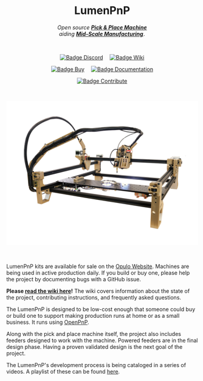 
<div align = center>

# LumenPnP

*Open source* ***[Pick & Place Machine]*** <br>
*aiding **[Mid-Scale Manufacturing]** .*
  
<br>

[![Badge Discord]][Discord]   
[![Badge Wiki]][Wiki]
  
[![Badge Buy]][Buy]   
[![Badge Documentation]][Documentation]

[![Badge Contribute]][Contribute]
  
<br>

![Showcase]
  
</div>

<br>

LumenPnP kits are available for sale on the [Opulo Website][Website]. Machines are being used in active production daily. If you build or buy one, please help the project by documenting bugs with a GitHub issue.

**Please [read the wiki here][Wiki]!** The wiki covers information about the state of the project, contributing instructions, and frequently asked questions.

The LumenPnP is designed to be low-cost enough that someone could buy or build one to support making production runs at home or as a small business. It runs using [OpenPnP].

Along with the pick and place machine itself, the project also includes feeders designed to work with the machine. Powered feeders are in the final design phase. Having a proven validated design is the next goal of the project.

The LumenPnP's development process is being cataloged in a series of videos. A playlist of these can be found [here][Playlist].

<br>


<!----------------------------------------------------------------------------->

[Mid-Scale Manufacturing]: http://stephenhawes.com/level-2-manufacturing/
[Pick & Place Machine]: https://en.wikipedia.org/wiki/Pick-and-place_machine
[Documentation]: https://docs.opulo.io/
[Contribute]: https://github.com/index-machines/index/wiki/Contributing
[Playlist]: https://www.youtube.com/playlist?list=PLIeJXmcg1baLBz3x0nCDqkYpKs2IWGHk4
[Showcase]: img/hero-alpha.png
[Discord]: https://discordapp.com/invite/TCwy6De
[Website]: https://www.opulo.io/
[OpenPNP]: https://openpnp.org/
[Wiki]: https://github.com/index-machines/index/wiki
[Buy]: https://www.opulo.io/products/lumenpnp-kit


<!----------------------------------------------------------------------------->

[Badge Documentation]: https://img.shields.io/badge/Documentation-26689A?style=for-the-badge&logoColor=white&logo=GitBook
[Badge Contribute]: https://img.shields.io/badge/Contribute-68A51C?style=for-the-badge&logoColor=white&logo=AddThis
[Badge Discord]: https://img.shields.io/badge/Discord-5865F2?style=for-the-badge&logoColor=white&logo=Discord
[Badge Wiki]: https://img.shields.io/badge/Wiki-EE8208?style=for-the-badge&logoColor=white&logo=GitLFS
[Badge Buy]: https://img.shields.io/badge/Buy_Kit-FC494A?style=for-the-badge&logoColor=white&logo=HomeAssistantCommunityStore



